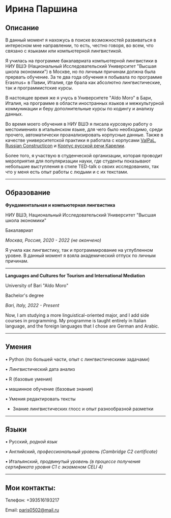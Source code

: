 # Ирина Паршина

## Описание

В данный момент я нахожусь в поиске возможностей развиваться в интересном мне направлении, то есть, честно говоря, во всем, что связано с языками или компьютерной лингвистикой.

Я училась на программе бакалавриата компьютерной лингвистики в НИУ ВШЭ (Национальный Исследовательский Университет "Высшая школа экономики") в Москве, но по личным причинам должна была прервать обучение. За те два года обучения я побывала по программе Erasmus+ в Павии, Италия, где брала как абсолютно лингвистические, так и программистские курсы.

В настоящее время же я учусь в Университете "Aldo Moro" в Бари, Италия, на программе в области иностранных языков и межкультурной коммуникации и беру дополнительные курсы по кодингу и анализу данных.

Во время моего обучения в НИУ ВШЭ я писала курсовую работу о местоимениях в итальянском языке, для чего было необходимо, среди прочего, автоматически проанализировать корпусные данные. Также в качестве университетской практики я работала с корпусами [ValPaL](https://valpal.info/contributions/russ1263#tverbs), [Russian Constructicon](https://constructicon.github.io/russian/about/) и [Корпус русской речи Карелии](http://lingconlab.ru/karelrus/#!/).

Более того, я участвую в студенческой организации, которая проводит мероприятия для популяризации науки, где студенты показывают небольшие выступления в стиле TED-talk о своих исследованиях, так что у меня есть опыт работы с людьми и с их текстами.

---

## Образование

**Фундаментальная и компьютерная лингвистика**

НИУ ВШЭ, Национальный Исследовательский Университет "Высшая школа экономики"

Бакалавриат

*Москва, Россия, 2020 - 2022 (не окончено)*

Я учила как лингвистику, так и программирование на углубленном уровне. В данный момент я взяла академический отпуск по личным причинам.

---

**Languages and Cultures for Tourism and International Mediation**

University of Bari "Aldo Moro"

Bachelor's degree

*Bari, Italy, 2022 - Present*

Now, I am studying a more linguistical-oriented major, and I add side courses in programming. My programme is taught entirely in Italian language, and the foreign languages that I chose are German and Arabic.

---

## Умения

• Python (по большей части, опыт с лингвистическими задачами)
            
• Лингвистический дата анализ
            
• R (базовые умения)
   
• машинное обучение (базовые знания)
            
• Умения редактировать тексты

* Знание лингвистических глосс и опыт разнообразной разметки

---

## Языки

• Русский, *родной язык*
            
• Английский, *профессиональный уровень (Cambridge C2 certificate)*
            
• Итальянский, *продвинутый уровень (в процессе получения сертификата уровня C1 с экзаменом CELI 4)*

---

## Мои контакты:

Телефон: +393516193217 

Email: paris0502@mail.ru
